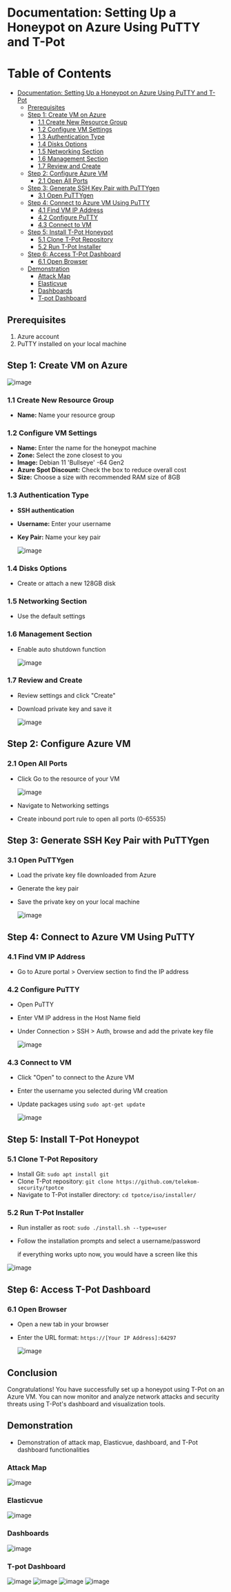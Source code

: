 # Documentation: Setting Up a Honeypot on Azure Using PuTTY and T-Pot

# Table of Contents
- [Documentation: Setting Up a Honeypot on Azure Using PuTTY and T-Pot](#documentation-setting-up-a-honeypot-on-azure-using-putty-and-t-pot)
  - [Prerequisites](#prerequisites)
  - [Step 1: Create VM on Azure](#step-1-create-vm-on-azure)
    - [1.1 Create New Resource Group](#11-create-new-resource-group)
    - [1.2 Configure VM Settings](#12-configure-vm-settings)
    - [1.3 Authentication Type](#13-authentication-type)
    - [1.4 Disks Options](#14-disks-options)
    - [1.5 Networking Section](#15-networking-section)
    - [1.6 Management Section](#16-management-section)
    - [1.7 Review and Create](#17-review-and-create)
  - [Step 2: Configure Azure VM](#step-2-configure-azure-vm)
    - [2.1 Open All Ports](#21-open-all-ports)
  - [Step 3: Generate SSH Key Pair with PuTTYgen](#step-3-generate-ssh-key-pair-with-puttygen)
    - [3.1 Open PuTTYgen](#31-open-puttygen)
  - [Step 4: Connect to Azure VM Using PuTTY](#step-4-connect-to-azure-vm-using-putty)
    - [4.1 Find VM IP Address](#41-find-vm-ip-address)
    - [4.2 Configure PuTTY](#42-configure-putty)
    - [4.3 Connect to VM](#43-connect-to-vm)
  - [Step 5: Install T-Pot Honeypot](#step-5-install-t-pot-honeypot)
    - [5.1 Clone T-Pot Repository](#51-clone-t-pot-repository)
    - [5.2 Run T-Pot Installer](#52-run-t-pot-installer)
  - [Step 6: Access T-Pot Dashboard](#step-6-access-t-pot-dashboard)
    - [6.1 Open Browser](#61-open-browser)
  - [Demonstration](#demonstration)
    - [Attack Map](#attack-map)
    - [Elasticvue](#elasticvue)
    - [Dashboards](#dashboards)
    - [T-pot Dashboard](#t-pot-dashboard)


## Prerequisites
1. Azure account
2. PuTTY installed on your local machine

## Step 1: Create VM on Azure

![image](https://github.com/ijlal321/Cyber-Security-Projects/assets/103317626/f082d9f8-8dd7-4721-a9d8-bc9da9763bc4)

### 1.1 Create New Resource Group
- **Name:** Name your resource group

### 1.2 Configure VM Settings
- **Name:** Enter the name for the honeypot machine
- **Zone:** Select the zone closest to you
- **Image:** Debian 11 'Bullseye' -64 Gen2
- **Azure Spot Discount:** Check the box to reduce overall cost
- **Size:** Choose a size with recommended RAM size of 8GB

### 1.3 Authentication Type
- **SSH authentication**
- **Username:** Enter your username
- **Key Pair:** Name your key pair

  ![image](https://github.com/ijlal321/Cyber-Security-Projects/assets/103317626/ea1294be-4923-4889-ba05-0b1d4a154fd8)


### 1.4 Disks Options
- Create or attach a new 128GB disk

### 1.5 Networking Section
- Use the default settings

### 1.6 Management Section
- Enable auto shutdown function

  ![image](https://github.com/ijlal321/Cyber-Security-Projects/assets/103317626/990be06f-1de7-41f2-a71c-807a1c6cbc32)


### 1.7 Review and Create
- Review settings and click "Create"
- Download private key and save it

  ![image](https://github.com/ijlal321/Cyber-Security-Projects/assets/103317626/dce417f1-8f45-4e5b-8d5f-837060f503b2)


## Step 2: Configure Azure VM

### 2.1 Open All Ports
- Click Go to the resource of your VM

  ![image](https://github.com/ijlal321/Cyber-Security-Projects/assets/103317626/34175d56-ca75-43e5-9cf1-70c872bed1f1)


- Navigate to Networking settings
- Create inbound port rule to open all ports (0-65535)

## Step 3: Generate SSH Key Pair with PuTTYgen

### 3.1 Open PuTTYgen
- Load the private key file downloaded from Azure
- Generate the key pair
- Save the private key on your local machine

  ![image](https://github.com/ijlal321/Cyber-Security-Projects/assets/103317626/70514c9b-523e-4adc-80da-83e67279b233)


## Step 4: Connect to Azure VM Using PuTTY

### 4.1 Find VM IP Address
- Go to Azure portal > Overview section to find the IP address

### 4.2 Configure PuTTY
- Open PuTTY
- Enter VM IP address in the Host Name field
- Under Connection > SSH > Auth, browse and add the private key file

  ![image](https://github.com/ijlal321/Cyber-Security-Projects/assets/103317626/852cf780-a1b3-4c4f-b3d8-1697975c6ada)


### 4.3 Connect to VM
- Click "Open" to connect to the Azure VM
- Enter the username you selected during VM creation
- Update packages using `sudo apt-get update`

  ![image](https://github.com/ijlal321/Cyber-Security-Projects/assets/103317626/f32460af-5b37-4a19-ab77-d7812237d529)


## Step 5: Install T-Pot Honeypot

### 5.1 Clone T-Pot Repository
- Install Git: `sudo apt install git`
- Clone T-Pot repository: `git clone https://github.com/telekom-security/tpotce`
- Navigate to T-Pot installer directory: `cd tpotce/iso/installer/`

### 5.2 Run T-Pot Installer
- Run installer as root: `sudo ./install.sh --type=user`
- Follow the installation prompts and select a username/password

  if everything works upto now, you would have a screen like this

![image](https://github.com/ijlal321/Cyber-Security-Projects/assets/103317626/dc882a06-c09b-4f0c-9ffc-ca00b2953592)


## Step 6: Access T-Pot Dashboard

### 6.1 Open Browser
- Open a new tab in your browser
- Enter the URL format: `https://[Your IP Address]:64297`

  ![image](https://github.com/ijlal321/Cyber-Security-Projects/assets/103317626/c54a4f68-5125-4f61-a6a8-15a9d7072c4c)


## Conclusion
Congratulations! You have successfully set up a honeypot using T-Pot on an Azure VM. You can now monitor and analyze network attacks and security threats using T-Pot's dashboard and visualization tools.

## Demonstration 
- Demonstration of attack map, Elasticvue, dashboard, and T-Pot dashboard functionalities

### Attack Map
![image](https://github.com/ijlal321/Cyber-Security-Projects/assets/103317626/cf96d750-a7a7-424f-8195-ea86ee18c011)

### Elasticvue
![image](https://github.com/ijlal321/Cyber-Security-Projects/assets/103317626/8ad34b18-d83a-4c3e-afc7-ee8fbe372ffa)


### Dashboards
![image](https://github.com/ijlal321/Cyber-Security-Projects/assets/103317626/221990db-339f-42a7-9d8d-43150647819d)

### T-pot Dashboard
![image](https://github.com/ijlal321/Cyber-Security-Projects/assets/103317626/c0aaaa29-d666-4a4d-9e05-d61c16f19417)
![image](https://github.com/ijlal321/Cyber-Security-Projects/assets/103317626/d4d0d760-571e-44b0-993c-9a037e81da2d)
![image](https://github.com/ijlal321/Cyber-Security-Projects/assets/103317626/22d86f53-7d84-42af-b6f1-e7e68656e1f9)
![image](https://github.com/ijlal321/Cyber-Security-Projects/assets/103317626/43f7f8a3-0dc1-47a6-910a-37d482488ac5)

